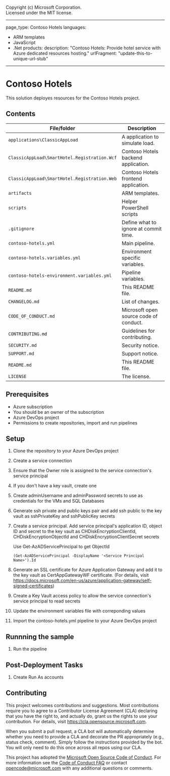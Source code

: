 ﻿Copyright (c) Microsoft Corporation.  
Licensed under the MIT license.

---
page_type: Contoso Hotels
languages: 
- ARM templates
- JavaScript
- .Net
products:
description: "Contoso Hotels: Provide hotel service with Azure dedicated resources hosting." 
urlFragment: "update-this-to-unique-url-stub"

---

# Contoso Hotels 

<!-- 
Guidelines on README format: https://review.docs.microsoft.com/help/onboard/admin/samples/concepts/readme-template?branch=master

Guidance on onboarding samples to docs.microsoft.com/samples: https://review.docs.microsoft.com/help/onboard/admin/samples/process/onboarding?branch=master

Taxonomies for products and languages: https://review.docs.microsoft.com/new-hope/information-architecture/metadata/taxonomies?branch=master
-->

This solution deployes resources for the Contoso Hotels project.

## Contents

| File/folder                                 | Description                                |
|---------------------------------------------|--------------------------------------------|
| `applications\ClassicAppLoad`               | A application to simulate load.            |
| `ClassicAppLoad\SmartHotel.Registration.Wcf`| Contoso Hotels backend application.        |
| `ClassicAppLoad\SmartHotel.Registration.Web`| Contoso Hotels frontend application.       |
| `artifacts`                                 | ARM templates.                             |
| `scripts`                                   | Helper PowerShell scripts                  |
| `.gitignore`                                | Define what to ignore at commit time.      |
| `contoso-hotels.yml`                        | Main pipeline.                             |
| `contoso-hotels.variables.yml`              | Environment specific variables.            |
| `contoso-hotels-environment.variables.yml`  | Pipeline variables.                        |
| `README.md`                                 | This README file.                          |
| `CHANGELOG.md`                              | List of changes.                           |
| `CODE_OF_CONDUCT.md`                        | Microsoft open source code of conduct.     |
| `CONTRIBUTING.md`                           | Guidelines for contributing.               |
| `SECURITY.md`                               | Security notice.                           |
| `SUPPORT.md`                                | Support notice.                            |
| `README.md`                                 | This README file.                          |
| `LICENSE`                                   | The license.                               |

## Prerequisites

* Azure subscription
* You should be an owner of the subscription
* Azure DevOps project
* Permissions to create repositories, import and run pipelines

## Setup

1.	Clone the repository to your Azure DevOps project
1.	Create a service connection
1.	Ensure that the Owner role is assigned to the service connection's service principal
1.	If you don't have a key vault, create one
1.  Create adminUsername and adminPassword secrets to use as credentials for the VMs and SQL Databases
1.  Generate ssh private and public keys pair and add ssh public to the key vault as sshPrivateKey and sshPublicKey secrets
1.  Create a service principal. Add service principal's application ID, object ID and secret to the key vault as CHDiskEncryptionClientId, CHDiskEncryptionObjectId and CHDiskEncryptionClientSecret secrets

    Use Get-AzADServicePrincipal to get ObjectId

        (Get-AzADServicePrincipal -DisplayName '<Service Principal Name>').Id
1.  Generate an SSL certificate for Azure Application Gateway and add it to the key vault as CertAppGatewayWF certificate. (For details, visit https://docs.microsoft.com/en-us/azure/application-gateway/self-signed-certificates)
1.  Create a Key Vault access policy to allow the service connection's service principal to read secrets
1.  Update the environment variables file with correponding values
1.  Import the contoso-hotels.yml pipeline to your Azure DevOps project

## Runnning the sample

1.  Run the pipeline

## Post-Deployment Tasks

1.  Create Run As accounts

## Contributing

This project welcomes contributions and suggestions.  Most contributions require you to agree to a
Contributor License Agreement (CLA) declaring that you have the right to, and actually do, grant us
the rights to use your contribution. For details, visit https://cla.opensource.microsoft.com.

When you submit a pull request, a CLA bot will automatically determine whether you need to provide
a CLA and decorate the PR appropriately (e.g., status check, comment). Simply follow the instructions
provided by the bot. You will only need to do this once across all repos using our CLA.

This project has adopted the [Microsoft Open Source Code of Conduct](https://opensource.microsoft.com/codeofconduct/).
For more information see the [Code of Conduct FAQ](https://opensource.microsoft.com/codeofconduct/faq/) or
contact [opencode@microsoft.com](mailto:opencode@microsoft.com) with any additional questions or comments.